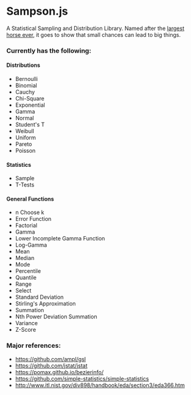 # Sampson.js

A Statistical Sampling and Distribution Library.
Named after the [largest horse ever](https://en.wikipedia.org/wiki/Sampson_(horse)),
it goes to show that small chances can lead to big things.

### **Currently has the following:**

#### Distributions

- Bernoulli
- Binomial
- Cauchy
- Chi-Square
- Exponential
- Gamma
- Normal
- Student's T
- Weibull
- Uniform
- Pareto
- Poisson

#### Statistics

- Sample
- T-Tests

#### General Functions

- n Choose k
- Error Function
- Factorial
- Gamma
- Lower Incomplete Gamma Function
- Log-Gamma
- Mean
- Median
- Mode
- Percentile
- Quantile
- Range
- Select
- Standard Deviation
- Stirling's Approximation
- Summation
- Nth Power Deviation Summation
- Variance
- Z-Score

### Major references:

- https://github.com/ampl/gsl
- https://github.com/jstat/jstat
- https://pomax.github.io/bezierinfo/
- https://github.com/simple-statistics/simple-statistics
- http://www.itl.nist.gov/div898/handbook/eda/section3/eda366.htm

